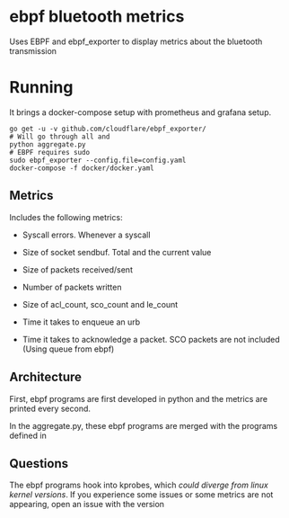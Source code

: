 # ebpf bluetooth metrics

Uses EBPF and ebpf_exporter to display metrics about the bluetooth transmission

# Running

It brings a docker-compose setup with prometheus and grafana setup.
```
go get -u -v github.com/cloudflare/ebpf_exporter/
# Will go through all and
python aggregate.py
# EBPF requires sudo
sudo ebpf_exporter --config.file=config.yaml
docker-compose -f docker/docker.yaml
```

## Metrics
Includes the following metrics:
- Syscall errors. Whenever a syscall 

- Size of socket sendbuf. Total and the current value

- Size of packets received/sent

- Number of packets written

- Size of acl_count, sco_count and le_count

- Time it takes to enqueue an urb 

- Time it takes to acknowledge a packet. SCO packets are not included (Using queue from ebpf)

## Architecture
First, ebpf programs are first developed in python and the metrics are printed every second.

In the aggregate.py, these ebpf programs are merged with the programs defined in 

## Questions
The ebpf programs hook into kprobes, which _could diverge from linux kernel versions_.
If you experience some issues or some metrics are not appearing, open an issue with the version

